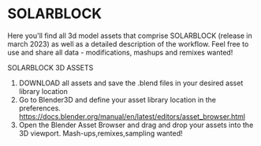 # SOLARBLOCK

Here you'll find all 3d model assets that comprise SOLARBLOCK (release in march 2023) as well as a detailed description of the workflow.
Feel free to use and share all data - modifications, mashups and remixes wanted! 

SOLARBLOCK 3D ASSETS
1. DOWNLOAD all assets and save the .blend files in your desired asset library location
2. Go to Blender3D and define your asset library location in the preferences. https://docs.blender.org/manual/en/latest/editors/asset_browser.html
3. Open the Blender Asset Browser and drag and drop your assets into the 3D viewport. Mash-ups,remixes,sampling wanted!

